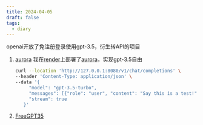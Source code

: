 ```yaml
---
title: 2024-04-05
draft: false
tags:
  - diary
---
```

 openai开放了免注册登录使用gpt-3.5，衍生转API的项目
 1. [aurora](https://github.com/aurora-develop/aurora)
	我在[render](https://render.com)上部署了[aurora](https://github.com/aurora-develop/aurora)，实现gpt-3.5自由
	```bash
	curl --location 'http://127.0.0.1:8080/v1/chat/completions' \
	--header 'Content-Type: application/json' \
	--data '{
	     "model": "gpt-3.5-turbo",
	     "messages": [{"role": "user", "content": "Say this is a test!"}],
	     "stream": true
	   }'
	```
 2. [FreeGPT35](https://github.com/missuo/FreeGPT35)
